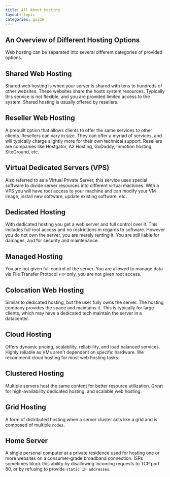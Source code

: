 ```yaml
---
title: All About Hosting
layout: topic
categories: guide
---
```


## An Overview of Different Hosting Options

Web hosting can be separated into several different categories of provided options.

## Shared Web Hosting

Shared web hosting is when your server is shared with tens to hundreds of other websites.
These websites share the hosts system resources. Typically this service is not flexible, and
you are provided limited access to the system. Shared hosting is usually offered by resellers.

## Reseller Web Hosting

A prebuilt option that allows clients to offer the same services to other clients. Resellers
can vary in size. They can offer a myriad of services, and will typically charge slightly more
for their own technical support. Resellers are companies like Hostgator, A2 Hosting, GoDaddy,
Inmotion hosting, SiteGround, etc.

## Virtual Dedicated Servers (VPS)

Also referred to as a Virtual Private Server, this service uses special software to divide server
resources into different virtual machines. With a VPS you will have root access to your machine
and can modify your VM image, install new software, update existing software, etc.

## Dedicated Hosting

With dedicated hosting you get a web server and full control over it. This includes full root access
and no restrictions in regards to software. However you do not own the server, you are merely renting
it. You are still liable for damages, and for security and maintenance.

## Managed Hosting

You are not given full control of the server. You are allowed to manage data via File Transfer Protocol
`FTP` only, you are not given root access.

## Colocation Web Hosting

Similar to dedicated hosting, but the user fully owns the server. The hosting company provides the
space and maintains it. This is typically for large clients, which may have a dedicated tech maintain
the server in a datacenter.

## Cloud Hosting

Offers dynamic pricing, scalability, reliablility, and load balanced services. Highly reliable as
VMs aren't dependent on specific hardware. We recommend cloud hosting for most web hosting tasks.

## Clustered Hosting

Multiple servers host the same content for better resource utilization. Great for high-availability dedicated
hosting, and scalable web hosting.

## Grid Hosting

A form of distributed hosting when a server cluster acts like a grid and is composed of multiple `nodes`.

## Home Server

A single personal computer at a private residence used for hosting one or more websites on a consumer-grade
broadband connection. ISPs sometimes block this ability by disallowing incoming requests to TCP port 80, or
by refusing to provide `static IP addresses`.